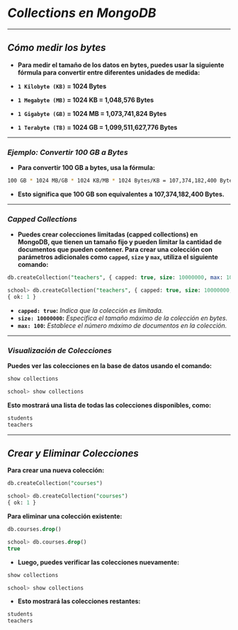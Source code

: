 <!-- Autor: Daniel Benjamin Perez Morales -->
<!-- GitHub: https://github.com/D4nitrix13 -->
<!-- Correo electrónico: danielperezdev@proton.me -->

# ***Collections en MongoDB***

---

## ***Cómo medir los bytes***

- **Para medir el tamaño de los datos en bytes, puedes usar la siguiente fórmula para convertir entre diferentes unidades de medida:**

- **`1 Kilobyte (KB)` = 1024 Bytes**
- **`1 Megabyte (MB)` = 1024 KB = 1,048,576 Bytes**
- **`1 Gigabyte (GB)` = 1024 MB = 1,073,741,824 Bytes**
- **`1 Terabyte (TB)` = 1024 GB = 1,099,511,627,776 Bytes**

---

### ***Ejemplo: Convertir 100 GB a Bytes***

- **Para convertir 100 GB a bytes, usa la fórmula:**

```bash
100 GB * 1024 MB/GB * 1024 KB/MB * 1024 Bytes/KB = 107,374,182,400 Bytes
```

- **Esto significa que 100 GB son equivalentes a 107,374,182,400 Bytes.**

---

### ***Capped Collections***

- **Puedes crear colecciones limitadas (capped collections) en MongoDB, que tienen un tamaño fijo y pueden limitar la cantidad de documentos que pueden contener. Para crear una colección con parámetros adicionales como `capped`, `size` y `max`, utiliza el siguiente comando:**

```sql
db.createCollection("teachers", { capped: true, size: 10000000, max: 100 }, { autoIndexId: true })
```

```sql
school> db.createCollection("teachers", { capped: true, size: 10000000, max: 100 }, { autoIndexId: true })
{ ok: 1 }
```

- **`capped: true`:** *Indica que la colección es limitada.*
- **`size: 10000000`:** *Especifica el tamaño máximo de la colección en bytes.*
- **`max: 100`:** *Establece el número máximo de documentos en la colección.*

---

### ***Visualización de Colecciones***

**Puedes ver las colecciones en la base de datos usando el comando:**

```sql
show collections
```

```sql
school> show collections
```

**Esto mostrará una lista de todas las colecciones disponibles, como:**

```bash
students
teachers
```

---

## ***Crear y Eliminar Colecciones***

**Para crear una nueva colección:**

```sql
db.createCollection("courses")
```

```sql
school> db.createCollection("courses")
{ ok: 1 }
```

**Para eliminar una colección existente:**

```sql
db.courses.drop()
```

```sql
school> db.courses.drop()
true
```

- **Luego, puedes verificar las colecciones nuevamente:**

```sql
show collections
```

```sql
school> show collections
```

- **Esto mostrará las colecciones restantes:**

```bash
students
teachers
```
